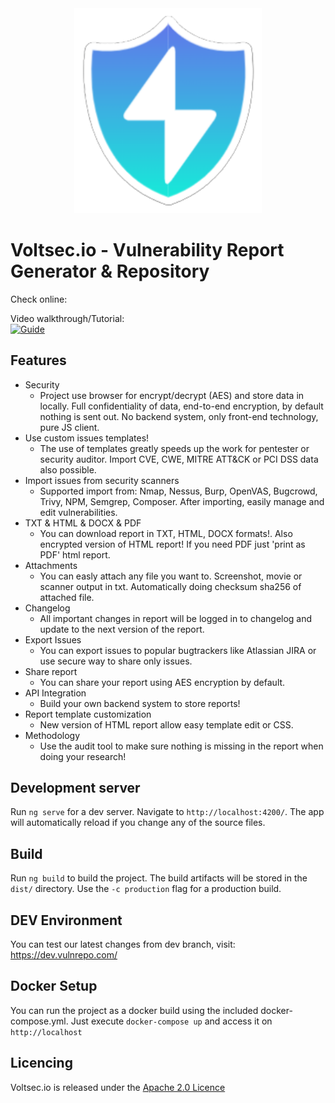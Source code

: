 <div align="center"><img src="/src/assets/logo/logo.jpg" width="300"></div>

# Voltsec.io - Vulnerability Report Generator & Repository

Check online: 

Video walkthrough/Tutorial:  
[![Guide](https://img.youtube.com/vi/cW_kVPtUJbU/0.jpg)](https://www.youtube.com/watch?v=cW_kVPtUJbU)

## Features

 - Security
    - Project use browser for encrypt/decrypt (AES) and store data in locally. Full confidentiality of data, end-to-end encryption, by default nothing is sent out. No backend system, only front-end technology, pure JS client.
 - Use custom issues templates!
    - The use of templates greatly speeds up the work for pentester or security auditor. Import CVE, CWE, MITRE ATT&CK or PCI DSS data also possible.
 - Import issues from security scanners
    - Supported import from: Nmap, Nessus, Burp, OpenVAS, Bugcrowd, Trivy, NPM, Semgrep, Composer. After importing, easily manage and edit vulnerabilities.
 - TXT & HTML & DOCX & PDF
    - You can download report in TXT, HTML, DOCX formats!. Also encrypted version of HTML report! If you need PDF just 'print as PDF' html report.
 - Attachments
    - You can easly attach any file you want to. Screenshot, movie or scanner output in txt. Automatically doing checksum sha256 of attached file.
 - Changelog
    - All important changes in report will be logged in to changelog and update to the next version of the report.
 - Export Issues
    - You can export issues to popular bugtrackers like Atlassian JIRA or use secure way to share only issues.
 - Share report
    - You can share your report using AES encryption by default.
 - API Integration
    - Build your own backend system to store reports!
 - Report template customization
    - New version of HTML report allow easy template edit or CSS.
 - Methodology
    - Use the audit tool to make sure nothing is missing in the report when doing your research!


## Development server

Run `ng serve` for a dev server. Navigate to `http://localhost:4200/`. The app will automatically reload if you change any of the source files.

## Build

Run `ng build` to build the project. The build artifacts will be stored in the `dist/` directory. Use the `-c production` flag for a production build.

## DEV Environment

You can test our latest changes from dev branch, visit: https://dev.vulnrepo.com/

## Docker Setup

You can run the project as a docker build using the included docker-compose.yml. Just execute `docker-compose up` and access it on `http://localhost`

## Licencing

Voltsec.io is released under the [Apache 2.0 Licence](https://www.apache.org/licenses/LICENSE-2.0)
